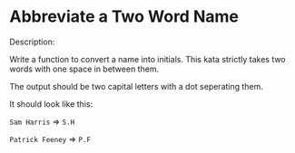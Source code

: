 # Abbreviate a Two Word Name
Description:

Write a function to convert a name into initials. This kata strictly takes two words with one space in between them.

The output should be two capital letters with a dot seperating them.

It should look like this:

```Sam Harris``` => ```S.H```

```Patrick Feeney``` => ```P.F```
